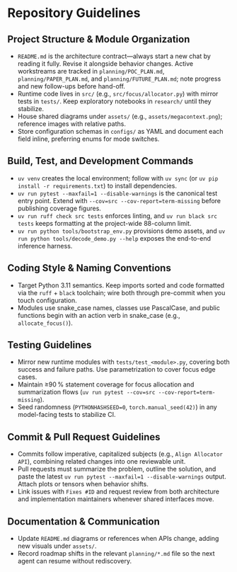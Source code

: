 # Repository Guidelines

## Project Structure & Module Organization
- `README.md` is the architecture contract—always start a new chat by reading it fully.  Revise it alongside behavior changes. Active workstreams are tracked in `planning/POC_PLAN.md`, `planning/PAPER_PLAN.md`, and `planning/FUTURE_PLAN.md`; note progress and new follow-ups before hand-off.
- Runtime code lives in `src/` (e.g., `src/focus/allocator.py`) with mirror tests in `tests/`. Keep exploratory notebooks in `research/` until they stabilize.
- House shared diagrams under `assets/` (e.g., `assets/megacontext.png`); reference images with relative paths.
- Store configuration schemas in `configs/` as YAML and document each field inline, preferring enums for mode switches.

## Build, Test, and Development Commands
- `uv venv` creates the local environment; follow with `uv sync` (or `uv pip install -r requirements.txt`) to install dependencies.
- `uv run pytest --maxfail=1 --disable-warnings` is the canonical test entry point. Extend with `--cov=src --cov-report=term-missing` before publishing coverage figures.
- `uv run ruff check src tests` enforces linting, and `uv run black src tests` keeps formatting at the project-wide 88-column limit.
- `uv run python tools/bootstrap_env.py` provisions demo assets, and `uv run python tools/decode_demo.py --help` exposes the end-to-end inference harness.

## Coding Style & Naming Conventions
- Target Python 3.11 semantics. Keep imports sorted and code formatted via the `ruff` + `black` toolchain; wire both through pre-commit when you touch configuration.
- Modules use snake_case names, classes use PascalCase, and public functions begin with an action verb in snake_case (e.g., `allocate_focus()`).

## Testing Guidelines
- Mirror new runtime modules with `tests/test_<module>.py`, covering both success and failure paths. Use parametrization to cover focus edge cases.
- Maintain ≥90 % statement coverage for focus allocation and summarization flows (`uv run pytest --cov=src --cov-report=term-missing`).
- Seed randomness (`PYTHONHASHSEED=0`, `torch.manual_seed(42)`) in any model-facing tests to stabilize CI.

## Commit & Pull Request Guidelines
- Commits follow imperative, capitalized subjects (e.g., `Align Allocator API`), combining related changes into one reviewable unit.
- Pull requests must summarize the problem, outline the solution, and paste the latest `uv run pytest --maxfail=1 --disable-warnings` output. Attach plots or tensors when behavior shifts.
- Link issues with `Fixes #ID` and request review from both architecture and implementation maintainers whenever shared interfaces move.

## Documentation & Communication
- Update `README.md` diagrams or references when APIs change, adding new visuals under `assets/`.
- Record roadmap shifts in the relevant `planning/*.md` file so the next agent can resume without rediscovery.
